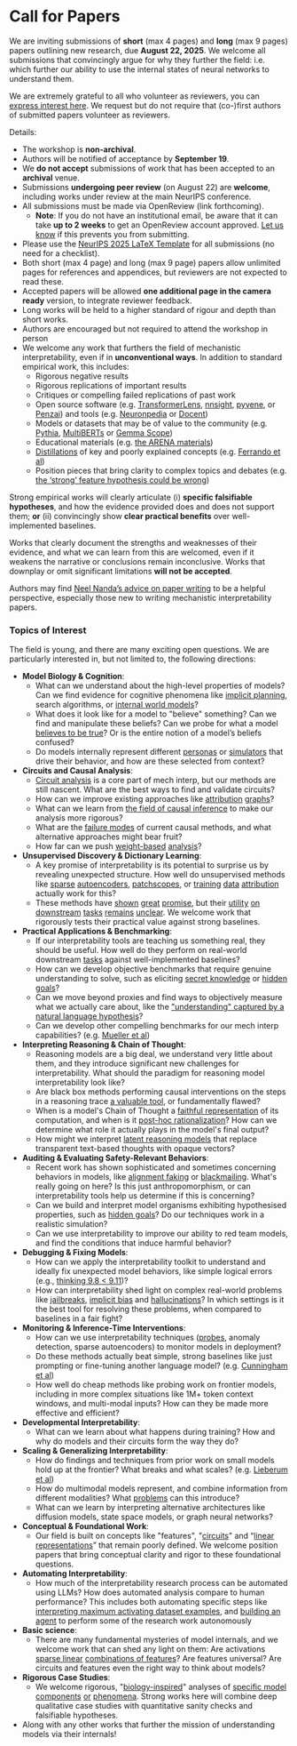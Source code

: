 # Call for Papers
We are inviting submissions of **short** (max 4 pages) and **long** (max 9 pages) papers outlining new research, due **August 22, 2025**. We welcome all submissions that convincingly argue for why they further the field: i.e. which further our ability to use the internal states of neural networks to understand them. 

We are extremely grateful to all who volunteer as reviewers, you can [express interest here](https://www.google.com/url?q=https://docs.google.com/forms/d/e/1FAIpQLSdiw1SJllzoTz_nqzDTzTOGb9DV3W_truQyh-WvYj_QGIi7Mg/viewform?usp%3Ddialog&sa=D&source=editors&ust=1752880030487420&usg=AOvVaw0W22VRx0osFw-CE2EHf4QW). We request but do not require that (co-)first authors of submitted papers volunteer as reviewers. 

Details: 
* The workshop is **non-archival**.
* Authors will be notified of acceptance by **September 19**.
* We **do not accept** submissions of work that has been accepted to an **archival** venue.
* Submissions **undergoing peer review** (on August 22) are **welcome**, including works under review at the main NeurIPS conference.
* All submissions must be made via OpenReview (link forthcoming).
  * **Note**: If you do not have an institutional email, be aware that it can take **up to 2 weeks** to get an OpenReview account approved. [Let us know](mailto:neurips2025@mechinterpworkshop.com) if this prevents you from submitting.
* Please use the [NeurIPS 2025 LaTeX Template](https://www.google.com/url?q=https://media.neurips.cc/Conferences/NeurIPS2025/Styles.zip&sa=D&source=editors&ust=1752880030488972&usg=AOvVaw0ZOO70by0idyKLRu5iN6Z_) for all submissions (no need for a checklist).
* Both short (max 4 page) and long (max 9 page) papers allow unlimited pages for references and appendices, but reviewers are not expected to read these.
* Accepted papers will be allowed **one additional page in the camera ready** version, to integrate reviewer feedback.
* Long works will be held to a higher standard of rigour and depth than short works.
* Authors are encouraged but not required to attend the workshop in person
* We welcome any work that furthers the field of mechanistic interpretability, even if in **unconventional ways**. In addition to standard empirical work, this includes:
  * Rigorous negative results
  * Rigorous replications of important results
  * Critiques or compelling failed replications of past work
  * Open source software (e.g. [TransformerLens](https://www.google.com/url?q=https://github.com/neelnanda-io/TransformerLens&sa=D&source=editors&ust=1752880030490523&usg=AOvVaw0W1zjWdS51FDR1B_m4X6b4), [nnsight](https://www.google.com/url?q=https://github.com/ndif-team/nnsight&sa=D&source=editors&ust=1752880030490605&usg=AOvVaw0RifM0pBdYU8XzrtXx1H5A), [pyvene](https://www.google.com/url?q=https://github.com/stanfordnlp/pyvene/tree/main/pyvene/models/mlp&sa=D&source=editors&ust=1752880030490720&usg=AOvVaw1hZ2uxEXbYNqGvQT9L5JkE), or [Penzai](https://www.google.com/url?q=https://github.com/google-deepmind/penzai&sa=D&source=editors&ust=1752880030490859&usg=AOvVaw3vEJmkvoau4RxdYYK7Te43)) and tools (e.g. [Neuronpedia](https://www.google.com/url?q=http://neuronpedia.org&sa=D&source=editors&ust=1752880030490974&usg=AOvVaw3M7Cwz7mXlCvUiJRG9UM_w) or [Docent](https://www.google.com/url?q=https://transluce.org/introducing-docent&sa=D&source=editors&ust=1752880030491058&usg=AOvVaw2rhPsmp522WEbRrhD8hwbX))
  * Models or datasets that may be of value to the community (e.g. [Pythia](https://www.google.com/url?q=https://arxiv.org/abs/2304.01373&sa=D&source=editors&ust=1752880030491257&usg=AOvVaw15gV64ZduyWKo1Hlkwbh-3), [MultiBERTs](https://www.google.com/url?q=https://arxiv.org/abs/2106.16163&sa=D&source=editors&ust=1752880030491323&usg=AOvVaw060XdyfCUt84dKo90I6dAx) or [Gemma Scope](https://www.google.com/url?q=https://arxiv.org/abs/2408.05147&sa=D&source=editors&ust=1752880030491401&usg=AOvVaw3UtBWH8zYaYtdT383MHjlC))
  * Educational materials (e.g. [the ARENA materials](https://www.google.com/url?q=https://arena3-chapter1-transformer-interp.streamlit.app/&sa=D&source=editors&ust=1752880030491547&usg=AOvVaw31I9I92u7arGfLldjgyF0N))
  * [Distillations](https://www.google.com/url?q=https://distill.pub/2017/research-debt/&sa=D&source=editors&ust=1752880030491639&usg=AOvVaw3RsMHkd_hoddydaxT6I99j) of key and poorly explained concepts (e.g. [Ferrando et al](https://www.google.com/url?q=https://arxiv.org/abs/2405.00208&sa=D&source=editors&ust=1752880030491775&usg=AOvVaw1Spq2gF305_2jQ6ZL7f98r))
  * Position pieces that bring clarity to complex topics and debates (e.g. [the ‘strong’ feature hypothesis could be wrong](https://www.google.com/url?q=https://www.alignmentforum.org/posts/tojtPCCRpKLSHBdpn/the-strong-feature-hypothesis-could-be-wrong&sa=D&source=editors&ust=1752880030492010&usg=AOvVaw2ekTbhuqtV0O-qFlRYxr8I))

Strong empirical works will clearly articulate (i) **specific falsifiable hypotheses**, and how the evidence provided does and does not support them; **or** (ii) convincingly show **clear practical benefits** over well-implemented baselines. 

Works that clearly document the strengths and weaknesses of their evidence, and what we can learn from this are welcomed, even if it weakens the narrative or conclusions remain inconclusive. Works that downplay or omit significant limitations **will not be accepted**. 

Authors may find [Neel Nanda’s advice on paper writing](https://www.google.com/url?q=https://www.alignmentforum.org/posts/eJGptPbbFPZGLpjsp/highly-opinionated-advice-on-how-to-write-ml-papers&sa=D&source=editors&ust=1752880030492903&usg=AOvVaw0EkAPFkT_rkbdFZLudojOU) to be a helpful perspective, especially those new to writing mechanistic interpretability papers. 
### Topics of Interest
The field is young, and there are many exciting open questions. We are particularly interested in, but not limited to, the following directions: 
* **Model Biology & Cognition**:
  * What can we understand about the high-level properties of models? Can we find evidence for cognitive phenomena like [implicit planning](https://www.google.com/url?q=https://transformer-circuits.pub/2025/attribution-graphs/biology.html%23dives-poems&sa=D&source=editors&ust=1752880030493613&usg=AOvVaw1KL0QCMsUHjgntOhM5BE4V), search algorithms, or [internal world models](https://www.google.com/url?q=https://arxiv.org/abs/2210.13382&sa=D&source=editors&ust=1752880030493729&usg=AOvVaw0htECJBAHDcpnTZijVctjV)?
  * What does it look like for a model to "believe" something? Can we find and manipulate these beliefs? Can we probe for what a model [believes to be true](https://www.google.com/url?q=https://arxiv.org/abs/2310.06824&sa=D&source=editors&ust=1752880030494021&usg=AOvVaw0VtN-hVNoE7CGDZPOJStz7)? Or is the entire notion of a model’s beliefs confused?
  * Do models internally represent different [personas](https://www.google.com/url?q=https://arxiv.org/abs/2406.12094&sa=D&source=editors&ust=1752880030494244&usg=AOvVaw1AwWkiGxhqdswgBE--820c) or [simulators](https://www.google.com/url?q=https://www.nature.com/articles/s41586-023-06647-8&sa=D&source=editors&ust=1752880030494323&usg=AOvVaw3RifRH3zh8Lv5DgoKwI0_b) that drive their behavior, and how are these selected from context?
* **Circuits and Causal Analysis**:
  * [Circuit analysis](https://www.google.com/url?q=https://distill.pub/2020/circuits/zoom-in/&sa=D&source=editors&ust=1752880030494553&usg=AOvVaw3oAIH98XNIXcJXB5jfHyPQ) is a core part of mech interp, but our methods are still nascent. What are the best ways to find and validate circuits?
  * How can we improve existing approaches like [attribution](https://www.google.com/url?q=https://arxiv.org/abs/2406.11944&sa=D&source=editors&ust=1752880030494819&usg=AOvVaw3ob9F8kuJM_l7my57OAsqX) [graphs](https://www.google.com/url?q=https://transformer-circuits.pub/2025/attribution-graphs/methods.html&sa=D&source=editors&ust=1752880030494897&usg=AOvVaw3cHgwljj2H4_8aKrin6FE2)?
  * What can we learn from [the field of causal inference](https://www.google.com/url?q=https://arxiv.org/abs/2407.04690&sa=D&source=editors&ust=1752880030495038&usg=AOvVaw0jazCAbUXp_6Tk8QVRRvxm) to make our analysis more rigorous?
  * What are the [failure modes](https://www.google.com/url?q=https://arxiv.org/abs/2307.15771&sa=D&source=editors&ust=1752880030495173&usg=AOvVaw3ksZKtX_XYcFYk_vp-im3i) of current causal methods, and what alternative approaches might bear fruit?
  * How far can we push [weight-based](https://www.google.com/url?q=https://arxiv.org/abs/2301.05217&sa=D&source=editors&ust=1752880030495351&usg=AOvVaw23szkeoQukd2WcBb_Cm3p3) [analysis](https://www.google.com/url?q=https://arxiv.org/abs/2410.08417&sa=D&source=editors&ust=1752880030495418&usg=AOvVaw0JVlQMQKX72w9FhA2yKkY6)?
* **Unsupervised Discovery & Dictionary Learning**:
  * A key promise of interpretability is its potential to surprise us by revealing unexpected structure. How well do unsupervised methods like [sparse](https://www.google.com/url?q=https://arxiv.org/abs/2103.15949&sa=D&source=editors&ust=1752880030495728&usg=AOvVaw3FSHpbABnac-OuxtRafx5n) [autoencoders](https://www.google.com/url?q=https://transformer-circuits.pub/2023/monosemantic-features&sa=D&source=editors&ust=1752880030495820&usg=AOvVaw3PPozlTvU8H1N2cdJM2byl), [patch](https://www.google.com/url?q=https://arxiv.org/abs/2401.06102&sa=D&source=editors&ust=1752880030495879&usg=AOvVaw2CXso-Pp9rM-v3IMw9BIE6)[scopes](https://www.google.com/url?q=https://arxiv.org/abs/2403.10949v2&sa=D&source=editors&ust=1752880030495923&usg=AOvVaw1E0Yq76U2mq6DDDf7mTHX8), or [training](https://www.google.com/url?q=https://proceedings.mlr.press/v70/koh17a?ref%3Dhttps://githubhelp.com&sa=D&source=editors&ust=1752880030496010&usg=AOvVaw38cIQ5CYWDFHJJybWSR6Op) [data](https://www.google.com/url?q=https://arxiv.org/abs/2308.03296&sa=D&source=editors&ust=1752880030496074&usg=AOvVaw1o3EW9eV6SgRSr_gnvG1EA) [attribution](https://www.google.com/url?q=https://arxiv.org/abs/2205.11482&sa=D&source=editors&ust=1752880030496139&usg=AOvVaw0-FhdfTJc3NW_fCDyXdOof) actually work for this?
  * These methods have [shown](https://www.google.com/url?q=https://transformer-circuits.pub/2024/scaling-monosemanticity/index.html&sa=D&source=editors&ust=1752880030496323&usg=AOvVaw2iFfj8HarjKsa9ed6gsiDv) [great](https://www.google.com/url?q=https://transformer-circuits.pub/2025/attribution-graphs/biology.html&sa=D&source=editors&ust=1752880030496399&usg=AOvVaw3Aa82UIQNmbf3hbFT8vTzC) [promise](https://www.google.com/url?q=https://arxiv.org/abs/2503.10965&sa=D&source=editors&ust=1752880030496463&usg=AOvVaw3q7yBkQDjBeYS1Q9fiGxB7), but their [utility](https://www.google.com/url?q=https://arxiv.org/abs/2502.16681&sa=D&source=editors&ust=1752880030496564&usg=AOvVaw1omKslN-LNOC63z8gQcaKC) [on](https://www.google.com/url?q=https://www.tilderesearch.com/blog/sieve&sa=D&source=editors&ust=1752880030496647&usg=AOvVaw0dfIA21dj98BzZwEVdquWa) [downstream](https://www.google.com/url?q=https://arxiv.org/abs/2501.17148&sa=D&source=editors&ust=1752880030496718&usg=AOvVaw0Md5WpCO89ixtdKxO9YhRI) [tasks](https://www.google.com/url?q=https://transformer-circuits.pub/2024/features-as-classifiers/index.html&sa=D&source=editors&ust=1752880030496857&usg=AOvVaw2pZ0JhMzYqd5uWu3K_2Zny) [remains](https://www.google.com/url?q=https://arxiv.org/abs/2502.04382&sa=D&source=editors&ust=1752880030496922&usg=AOvVaw1W6kTfGg2Q9rGJper_yimO) [unclear](https://www.google.com/url?q=https://www.alignmentforum.org/posts/4uXCAJNuPKtKBsi28/negative-results-for-saes-on-downstream-tasks&sa=D&source=editors&ust=1752880030497044&usg=AOvVaw0OhUALQsy0nY2iOriKUu5B). We welcome work that rigorously tests their practical value against strong baselines.
* **Practical Applications & Benchmarking**:
  * If our interpretability tools are teaching us something real, they should be useful. How well do they perform on real-world downstream [tasks](https://www.google.com/url?q=https://www.lesswrong.com/posts/wGRnzCFcowRCrpX4Y/downstream-applications-as-validation-of-interpretability&sa=D&source=editors&ust=1752880030497611&usg=AOvVaw2uh6bjCXi471szXifuVDu_) against well-implemented baselines?
  * How can we develop objective benchmarks that require genuine understanding to solve, such as eliciting [secret knowledge](https://www.google.com/url?q=https://arxiv.org/abs/2505.14352&sa=D&source=editors&ust=1752880030497962&usg=AOvVaw2W_CM6S_3uR-FeqyzXMTeS) or [hidden goals](https://www.google.com/url?q=https://arxiv.org/abs/2503.10965&sa=D&source=editors&ust=1752880030498037&usg=AOvVaw3vHxqR6979eGY1vjU2TdUA)?
  * Can we move beyond proxies and find ways to objectively measure what we actually care about, like the ["understanding" captured by a natural language hypothesis](https://www.google.com/url?q=https://arxiv.org/abs/2502.04382&sa=D&source=editors&ust=1752880030498283&usg=AOvVaw07yTeERPM93XIlTU_X93o8)?
  * Can we develop other compelling benchmarks for our mech interp capabilities? (e.g. [Mueller et al](https://www.google.com/url?q=https://arxiv.org/abs/2504.13151&sa=D&source=editors&ust=1752880030498476&usg=AOvVaw17-t9nCIP8IFGfnWdSx4uG))
* **Interpreting Reasoning & Chain of Thought**:
  * Reasoning models are a big deal, we understand very little about them, and they introduce significant new challenges for interpretability. What should the paradigm for reasoning model interpretability look like?
  * Are black box methods performing causal interventions on the steps in a reasoning trace [a valuable tool](https://www.google.com/url?q=https://arxiv.org/abs/2506.19143&sa=D&source=editors&ust=1752880030499078&usg=AOvVaw1pO9BVF114xGfPA3locADs), or fundamentally flawed?
  * When is a model's Chain of Thought a [faithful representation](https://www.google.com/url?q=https://arxiv.org/abs/2305.04388&sa=D&source=editors&ust=1752880030499243&usg=AOvVaw1-gTueTMq1vd8bKkQ4H-V0) of its computation, and when is it [post-hoc rationalization](https://www.google.com/url?q=https://arxiv.org/abs/2503.08679&sa=D&source=editors&ust=1752880030499377&usg=AOvVaw2FXMNi_QpNyaFnxffxaWfn)? How can we determine what role it actually plays in the model's final output?
  * How might we interpret [latent reasoning models](https://www.google.com/url?q=https://arxiv.org/abs/2412.06769&sa=D&source=editors&ust=1752880030499595&usg=AOvVaw0RerfQbfX9JgbdLWprgpH5) that replace transparent text-based thoughts with opaque vectors?
* **Auditing & Evaluating Safety-Relevant Behaviors**:
  * Recent work has shown sophisticated and sometimes concerning behaviors in models, like [alignment faking](https://www.google.com/url?q=https://arxiv.org/abs/2412.14093&sa=D&source=editors&ust=1752880030499927&usg=AOvVaw3GKVSrn0U7fMEoRJVLGxNt) or [blackmailing](https://www.google.com/url?q=https://www.anthropic.com/research/agentic-misalignment&sa=D&source=editors&ust=1752880030500004&usg=AOvVaw0GSKJ_Ium__7t_3hu_S-dS). What's really going on here? Is this just anthropomorphism, or can interpretability tools help us determine if this is concerning?
  * Can we build and interpret model organisms exhibiting hypothesised properties, such as [hidden goals](https://www.google.com/url?q=https://arxiv.org/abs/2503.10965&sa=D&source=editors&ust=1752880030500384&usg=AOvVaw30dECwcXMu6omssbLgjorC)? Do our techniques work in a realistic simulation?
  * Can we use interpretability to improve our ability to red team models, and find the conditions that induce harmful behavior?
* **Debugging & Fixing Models**:
  * How can we apply the interpretability toolkit to understand and ideally fix unexpected model behaviors, like simple logical errors (e.g., [thinking 9.8 < 9.11](https://www.google.com/url?q=https://transluce.org/observability-interface&sa=D&source=editors&ust=1752880030500906&usg=AOvVaw1ubjLgDjCkV5uEw7vINJn0))?
  * How can interpretability shed light on complex real-world problems like [jailbreaks](https://www.google.com/url?q=https://transformer-circuits.pub/2025/attribution-graphs/biology.html%23dives-jailbreak&sa=D&source=editors&ust=1752880030501085&usg=AOvVaw3RNZ4DCJ4LgLcTEdUYbeOJ), [implicit bias](https://www.google.com/url?q=https://arxiv.org/abs/2506.10922&sa=D&source=editors&ust=1752880030501151&usg=AOvVaw1oamFirtxXVc8SH5lD3ykN) and [hallucinations](https://www.google.com/url?q=https://arxiv.org/abs/2411.14257&sa=D&source=editors&ust=1752880030501211&usg=AOvVaw3MsVPC0YnWA7b0FrtII0G-)? In which settings is it the best tool for resolving these problems, when compared to baselines in a fair fight?
* **Monitoring & Inference-Time Interventions**:
  * How can we use interpretability techniques ([probes](https://www.google.com/url?q=https://arxiv.org/abs/2102.12452&sa=D&source=editors&ust=1752880030501506&usg=AOvVaw24B962A8ULk0kDaLb2vPpT), anomaly detection, sparse autoencoders) to monitor models in deployment?
  * Do these methods actually beat simple, strong baselines like just prompting or fine-tuning another language model? (e.g. [Cunningham et al](https://www.google.com/url?q=https://alignment.anthropic.com/2025/cheap-monitors/&sa=D&source=editors&ust=1752880030501779&usg=AOvVaw0ZbNlBg1kJlPiwt8CpCnR3))
  * How well do cheap methods like probing work on frontier models, including in more complex situations like 1M+ token context windows, and multi-modal inputs? How can they be made more effective and efficient?
* **Developmental Interpretability**:
  * What can we learn about what happens during training? How and why do models and their circuits form the way they do?
* **Scaling & Generalizing Interpretability**:
  * How do findings and techniques from prior work on small models hold up at the frontier? What breaks and what scales? (e.g. [Lieberum et al](https://www.google.com/url?q=https://arxiv.org/abs/2307.09458&sa=D&source=editors&ust=1752880030502561&usg=AOvVaw3O646Jq5GegAf_Q14-du3y))
  * How do multimodal models represent, and combine information from different modalities? What [problems](https://www.google.com/url?q=https://openreview.net/pdf?id%3DVUhRdZp8ke&sa=D&source=editors&ust=1752880030502846&usg=AOvVaw2zHAUXCdFLX2cXEG3KOulx) can this introduce?
  * What can we learn by interpreting alternative architectures like diffusion models, state space models, or graph neural networks?
* **Conceptual & Foundational Work**:
  * Our field is built on concepts like "features", "[circuits](https://www.google.com/url?q=https://distill.pub/2020/circuits/zoom-in/&sa=D&source=editors&ust=1752880030503281&usg=AOvVaw0UKgryw_TjirELd_DOwf4j)" and “[linear representations](https://www.google.com/url?q=https://transformer-circuits.pub/2024/july-update/index.html%23linear-representations&sa=D&source=editors&ust=1752880030503392&usg=AOvVaw20jkQ-LajESHN8pTyXUTYk)” that remain poorly defined. We welcome position papers that bring conceptual clarity and rigor to these foundational questions.
* **Automating Interpretability**:
  * How much of the interpretability research process can be automated using LLMs? How does automated analysis compare to human performance? This includes both automating specific steps like [interpreting maximum activating dataset examples](https://www.google.com/url?q=https://openaipublic.blob.core.windows.net/neuron-explainer/paper/index.html&sa=D&source=editors&ust=1752880030503898&usg=AOvVaw0IaUpZOwOesZqrHRrXSDSe), and [building an agent](https://www.google.com/url?q=https://arxiv.org/abs/2404.14394&sa=D&source=editors&ust=1752880030503969&usg=AOvVaw25xYTNVY1xytO_7FwmuERB) to perform some of the research work autonomously
* **Basic science**:
  * There are many fundamental mysteries of model internals, and we welcome work that can shed any light on them: Are activations [sparse linear](https://www.google.com/url?q=https://arxiv.org/abs/1601.03764&sa=D&source=editors&ust=1752880030504331&usg=AOvVaw3mvrMi4XlEh57qgfe3sXt1) [combinations of features](https://www.google.com/url?q=https://transformer-circuits.pub/2022/toy_model/index.html&sa=D&source=editors&ust=1752880030504416&usg=AOvVaw3jSEBxPdUka8S2UWngKmf_)? Are features universal? Are circuits and features even the right way to think about models?
* **Rigorous Case Studies**:
  * We welcome rigorous, "[biology-inspired](https://www.google.com/url?q=https://distill.pub/2020/circuits/curve-circuits/&sa=D&source=editors&ust=1752880030504706&usg=AOvVaw1QF2cInGi5UjUpAXXjJ0P6)" analyses of [specific model](https://www.google.com/url?q=https://arxiv.org/abs/2310.04625&sa=D&source=editors&ust=1752880030504818&usg=AOvVaw2hdf8OowWZon4LN_pSt2rv) [components](https://www.google.com/url?q=https://transformer-circuits.pub/2024/scaling-monosemanticity/index.html&sa=D&source=editors&ust=1752880030504891&usg=AOvVaw15HNBlKs9CQ5kU0u_xnWsu) [or](https://www.google.com/url?q=https://arxiv.org/abs/2305.01610&sa=D&source=editors&ust=1752880030504945&usg=AOvVaw1bwaSdhxtqF7Jxcm4EgBaD) [phenomena](https://www.google.com/url?q=https://arxiv.org/abs/2306.09346&sa=D&source=editors&ust=1752880030505005&usg=AOvVaw2lT43H6XWcd46Pi1kRAS8n). Strong works here will combine deep qualitative case studies with quantitative sanity checks and falsifiable hypotheses.
* Along with any other works that further the mission of understanding models via their internals!